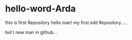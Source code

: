 # hello-word-Arda
this is first Repository
hello man!  my first edit Repository.....

but I new man in github...

